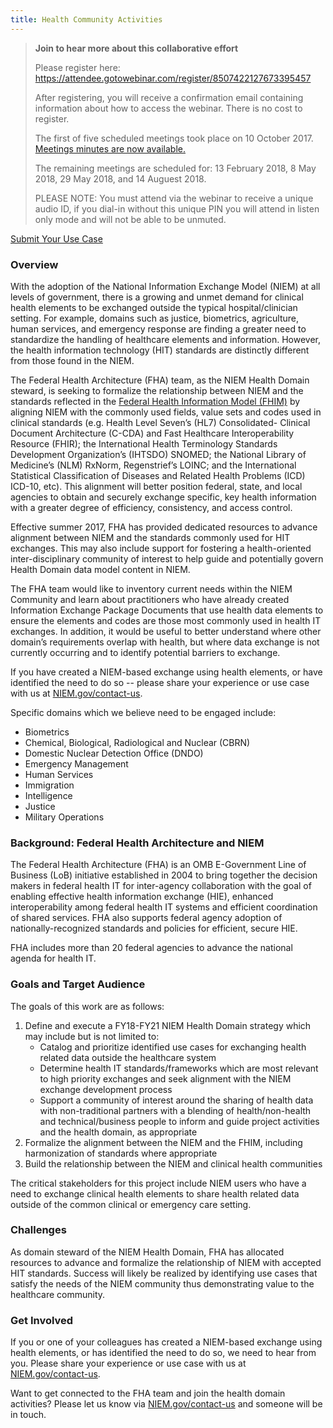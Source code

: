 ```yaml
---
title: Health Community Activities 
---
```

>**Join to hear more about this collaborative effort**
>
>Please register here: <a href="https://attendee.gotowebinar.com/register/8507422127673395457">https://attendee.gotowebinar.com/register/8507422127673395457</a>
>
>After registering, you will receive a confirmation email containing information about how to access the webinar. There is no cost to register.
>
>The first of five scheduled meetings took place on 10 October 2017. [Meetings minutes are now available.](http://niem.github.io/health/10-oct-2017-meeting-minutes/)
>
>The remaining meetings are scheduled for: 13 February 2018, 8 May 2018, 29 May 2018, and 14 Auguest 2018.
>
>PLEASE NOTE: You must attend via the webinar to receive a unique audio ID, if you dial-in without this unique PIN you will attend in listen only mode and will not be able to be unmuted.

<a href="https://www.niem.gov/contact-us" class="btn btn-primary" target="_blank">Submit Your Use Case</a>

### Overview
With the adoption of the National Information Exchange Model (NIEM) at all levels of government, there is a growing and unmet demand for clinical health elements to be exchanged outside the typical hospital/clinician setting. For example, domains such as justice, biometrics, agriculture, human services, and emergency response are finding a greater need to standardize the handling of healthcare elements and information. However, the health information technology (HIT) standards are distinctly different from those found in the NIEM. 

The Federal Health Architecture (FHA) team, as the NIEM Health Domain steward, is seeking to formalize the relationship between NIEM and the standards reflected in the <a href="http://fhims.org/"> Federal Health Information Model (FHIM)</a> by aligning NIEM with the commonly used fields, value sets and codes used in clinical standards (e.g. Health Level Seven’s (HL7) Consolidated- Clinical Document Architecture (C-CDA) and Fast Healthcare Interoperability Resource (FHIR); the International Health Terminology Standards Development Organization’s (IHTSDO) SNOMED; the National Library of Medicine’s (NLM) RxNorm, Regenstrief’s LOINC; and the International Statistical Classification of Diseases and Related Health Problems (ICD) ICD-10, etc). This alignment will better position federal, state, and local agencies to obtain and securely exchange specific, key health information with a greater degree of efficiency, consistency, and access control.

Effective summer 2017, FHA has provided dedicated resources to advance alignment between NIEM and the standards commonly used for HIT exchanges. This may also include support for fostering a health-oriented inter-disciplinary community of interest to help guide and potentially govern Health Domain data model content in NIEM.

The FHA team would like to inventory current needs within the NIEM Community and learn about practitioners who have already created Information Exchange Package Documents that use health data elements to ensure the elements and codes are those most commonly used in health IT exchanges.  In addition, it would be useful to better understand where other domain’s requirements overlap with health, but where data exchange is not currently occurring and to identify potential barriers to exchange. 

If you have created a NIEM-based exchange using health elements, or have identified the need to do so -- please share your experience or use case with us at <a href="https://www.niem.gov/contact-us">NIEM.gov/contact-us</a>. 

Specific domains which we believe need to be engaged include:
* Biometrics
* Chemical, Biological, Radiological and Nuclear (CBRN)
* Domestic Nuclear Detection Office (DNDO)
* Emergency Management
* Human Services
* Immigration
*  Intelligence
* Justice
* Military Operations

### Background: Federal Health Architecture and NIEM
The Federal Health Architecture (FHA) is an OMB E-Government Line of Business (LoB) initiative established in 2004 to bring together the decision makers in federal health IT for inter-agency collaboration with the goal of enabling effective health information exchange (HIE), enhanced interoperability among federal health IT systems and efficient coordination of shared services. FHA also supports federal agency adoption of nationally-recognized standards and policies for efficient, secure HIE.

FHA includes more than 20 federal agencies to advance the national agenda for health IT.

### Goals and Target Audience
The goals of this work are as follows:
1. Define and execute a FY18-FY21 NIEM Health Domain strategy which may include but is not limited to:
   * Catalog and prioritize identified use cases for exchanging health related data outside the healthcare system
   * Determine health IT standards/frameworks which are most relevant to high priority exchanges and seek alignment with the NIEM exchange development process
    * Support a community of interest around the sharing of health data with non-traditional partners with a blending of health/non-health and technical/business people to inform and guide project activities and the health domain, as appropriate
1. Formalize the alignment between the NIEM and the FHIM, including harmonization of standards where appropriate
1. Build the relationship between the NIEM and clinical health communities

The critical stakeholders for this project include NIEM users who have a need to exchange clinical health elements to share health related data outside of the common clinical or emergency care setting.

### Challenges
As domain steward of the NIEM Health Domain, FHA has allocated resources to advance and formalize the relationship of NIEM with accepted HIT standards. Success will likely be realized by identifying use cases that satisfy the needs of the NIEM community thus demonstrating value to the healthcare community.

### Get Involved
If you or one of your colleagues has created a NIEM-based exchange using health elements, or has identified the need to do so, we need to hear from you. Please share your experience or use case with us at <a href="https://www.niem.gov/contact-us"> NIEM.gov/contact-us</a>. 

Want to get connected to the FHA team and join the health domain activities?  Please let us know via <a href="https://www.niem.gov/contact-us"> NIEM.gov/contact-us</a> and someone will be in touch.

